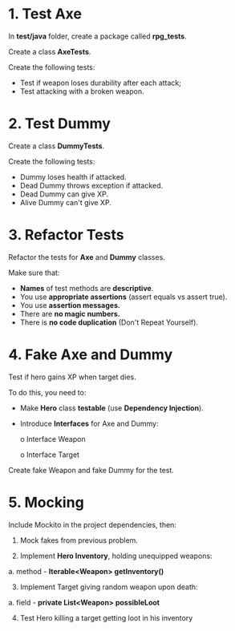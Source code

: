 # 1. Test Axe

In **test/java** folder, create a package called **rpg_tests**.

Create a class **AxeTests**.

Create the following tests:

- Test if weapon loses durability after each attack;
- Test attacking with a broken weapon.

# 2. Test Dummy

Create a class **DummyTests**.

Create the following tests:

- Dummy loses health if attacked.
- Dead Dummy throws exception if attacked.
- Dead Dummy can give XP.
- Alive Dummy can't give XP.

# 3. Refactor Tests

Refactor the tests for **Axe** and **Dummy** classes.

Make sure that:

- **Names** of test methods are **descriptive**.
- You use **appropriate assertions** (assert equals vs assert true).
- You use **assertion messages.**
- There are **no magic numbers.**
- There is **no code duplication** (Don't Repeat Yourself).

# 4. Fake Axe and Dummy

Test if hero gains XP when target dies.

To do this, you need to:

- Make **Hero** class **testable** (use **Dependency Injection**).
- Introduce **Interfaces** for Axe and Dummy:

  o Interface Weapon

  o Interface Target

Create fake Weapon and fake Dummy for the test.

# 5. Mocking

Include Mockito in the project dependencies, then:

1. Mock fakes from previous problem.

2. Implement **Hero Inventory**, holding unequipped weapons:

  a. method - **Iterable<Weapon\> getInventory()**

3. Implement Target giving random weapon upon death:

  a. field - **private List<Weapon\> possibleLoot**

4. Test Hero killing a target getting loot in his inventory
